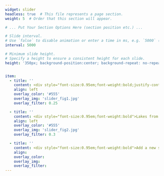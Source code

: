 ```yaml
---
widget: slider
headless: true  # This file represents a page section.
weight: 5  # Order that this section will appear.

# ... Put Your Section Options Here (section position etc.) ...

# Slide interval.
# Use `false` to disable animation or enter a time in ms, e.g. `5000` (5s).
interval: 5000

# Minimum slide height.
# Specify a height to ensure a consistent height for each slide.
height: '350px; background-position:center; background-repeat: no-repeat; background-size: cover'


item:
  - title: ''
    content: <div style="font-size:0.95em;font-weight:bold;justify-content:flex-start">Scientist at field work</div>
    align: left
    overlay_color: '#555'
    overlay_img: 'slider_fig1.jpg'
    overlay_filter: 0.25

  - title: ''
    content: <div style="font-size:0.95em;font-weight:bold">Lakes from space work</div>
    align: left
    overlay_color: '#555'
    overlay_img: 'slider_fig2.jpg'
    overlay_filter: 0.3

  - title: ''
    content: <div style="font-size:0.95em;font-weight:bold">Add a new slider!</div>
    align: 
    overlay_color: 
    overlay_img: 
    overlay_filter: 
---
```


